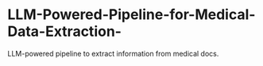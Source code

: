 # LLM-Powered-Pipeline-for-Medical-Data-Extraction-
LLM-powered pipeline to extract information from medical docs.

